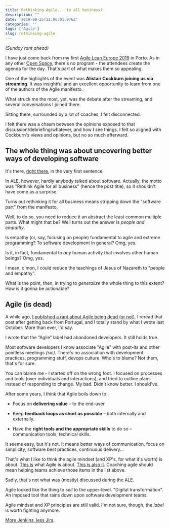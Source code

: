 ```yaml
---
title: Rethinking Agile... to all business?
description: ""
date: '2019-08-25T22:06:01.976Z'
categories: ''
tags: ['Agile']
slug: rethinking-agile
---
```


_(Sunday rant ahead)_

I have just come back from my first [Agile Lean Europe 2019](https://agilelean.eu/) in Porto. As in any other [Open Space](https://martinfowler.com/bliki/OpenSpace.html), there's no program - the attendees create the agenda for the day. That's part of what makes them so appealing.

One of the highlights of the event was **Alistair Cockburn joining us via streaming**. It was insightful and an excellent opportunity to learn from one of the authors of the Agile manifesto.

What struck me the most, yet, was the debate after the streaming, and several conversations I joined there.

Sitting there, surrounded by a lot of coaches, I felt disconnected.

I felt there was a chasm between the opinions exposed to that discussion/debriefing/whatever, and how I see things. I felt so aligned with Cockburn's views and opinions, but no so much afterward.

## The whole thing was about uncovering better ways of developing software

It's there, [right there](https://agilemanifesto.org/), in the very first sentence.

In ALE, however, hardly anybody talked about software. Actually, the motto was "Rethink Agile for all business" (hence the post title), so it shouldn't have come as a surprise.

Turns out rethinking it for all business means stripping down the "software part" from the manifesto.

Well, to do so, you need to reduce it an abstract the least common multiple parts. What might that be? Well turns out the answer is *people and empathy*.

Is empathy (or, say, focusing on people) fundamental to agile and extreme programming? To software development in general? Omg, yes.

Is it, in fact, fundamental to *any* human activity that involves other human beings? Omg, yes.

I mean, c'mon, I could reduce the teachings of Jesus of Nazareth to "people and empathy".

What is the point, then, in trying to *generalize* the whole thing to this extent? How is it gonna be actionable?

## Agile (is dead)

A while ago, [I published a rant about Agile being dead (or not)](https://afontcu.dev/agile-is-dead/). I reread that post after getting back from Portugal, and I totally stand by what I wrote last October. More than ever, I'd say.

I wrote that the “Agile” label had abandoned developers. It still holds true.

Most software developers I know associate "Agile" with post-its and other pointless meetings *(sic)*. There's no association with development practices, programming stuff, devops culture. Who's to blame? Not them, that's for sure.

You can blame me - I started off on the wrong foot. I focused on processes and tools (over individuals and interactions), and tried to outline plans instead of responding to change. My bad. Didn't know better. I should've.

After some years, I think that Agile boils down to:

* Focus on **delivering value** – to the end-user.

* Keep **feedback loops as short as possible** – both internally and externally.

* Have the **right tools and the appropriate skills** to do so – communication tools, technical skills.

It seems easy, but it's not. It means better ways of communication, focus on simplicity, software best practices, continuous delivery...

That's what I like to think the agile mindset (and XP's, for what it's worth) is about. [This is](https://www.youtube.com/watch?v=2NFH3VC6LNs) what Agile is about. [This is also it](https://www.youtube.com/watch?v=aoMfbgF2D_4). Coaching agile should mean helping teams achieve those items in the list above.

Sadly, that's not what was (mostly) discussed during the ALE.

Agile looked like the thing to *sell* to the upper-level. "Digital transformation". An imposed tool that rains down upon software development teams.

Agile mindset and XP principles are still valid. I'm not sure, though, the *label* is worth fighting anymore.

[More Jenkins, less Jira](https://youtu.be/unDxq76JcvE?t=652).
